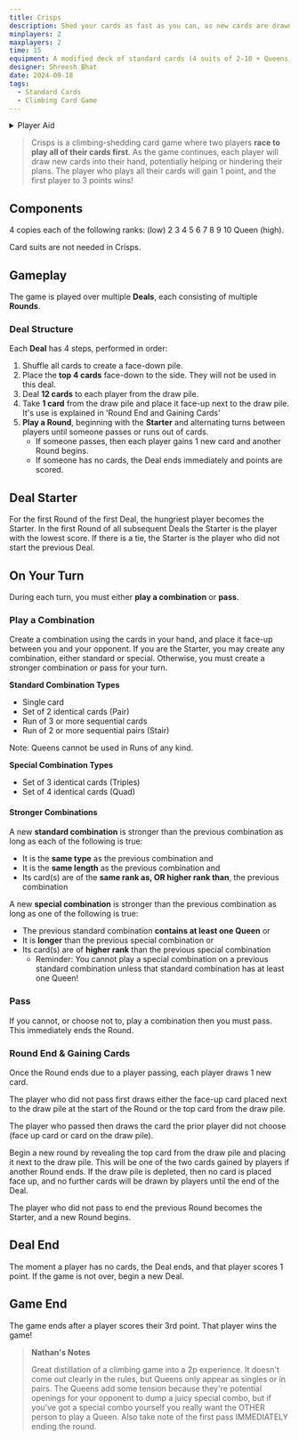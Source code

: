 ```yaml
---
title: Crisps
description: Shed your cards as fast as you can, as new cards are drawn to help or hinder you.
minplayers: 2
maxplayers: 2
time: 15
equipment: A modified deck of standard cards (4 suits of 2-10 + Queens).
designer: Shreesh Bhat
date: 2024-09-18
tags:
  - Standard Cards
  - Climbing Card Game
---
```


<details>
<summary>Player Aid</summary>
<div class="table-full">

|Basic Combo|Example|
|:--|--:|
|**Single** |8|
|**Pair**|99|
|**Run**|45678|
|**Stair**|3344|

|Special Combo|Example|
|:--|--:|
|**Triple**|444|
|**Quad**|3333|


</div>

Special combos can only be played after Queens.

4 cards set aside, 12 to each player, one flipped over for draw.

</details>

> Crisps is a climbing-shedding card game where two players **race to play all of their cards first**. As the game continues, each player will draw new cards into their hand, potentially helping or hindering their plans. The player who plays all their cards will gain 1 point, and the first player to 3 points wins!

## Components

4 copies each of the following ranks: (low) 2 3 4 5 6 7 8 9 10 Queen (high).

Card suits are not needed in Crisps.

## Gameplay

The game is played over multiple **Deals**, each consisting of multiple **Rounds**.

### Deal Structure

Each **Deal** has 4 steps, performed in order:

1. Shuffle all cards to create a face-down pile.
2. Place the **top 4 cards** face-down to the side. They will not be used in this deal.
3. Deal **12 cards** to each player from the draw pile.
4. Take **1 card** from the draw pile and place it face-up next to the draw pile. It's use is explained in 'Round End and Gaining Cards'
5. **Play a Round**, beginning with the **Starter** and alternating turns between players until someone passes or runs out of cards.
    - If someone passes, then each player gains 1 new card and another Round begins.
    - If someone has no cards, the Deal ends immediately and points are scored.

## Deal Starter

For the first Round of the first Deal, the hungriest player becomes the Starter. In the first Round of all subsequent Deals the Starter is the player with the lowest score. If there is a tie, the Starter is the player who did not start the previous Deal.

## On Your Turn

During each turn, you must either **play a combination** or **pass**.

### Play a Combination

Create a combination using the cards in your hand, and place it face-up between you and your opponent. If you are the Starter, you may create any combination, either standard or special. Otherwise, you must create a stronger combination or pass for your turn.

**Standard Combination Types**

* Single card
* Set of 2 identical cards (Pair)
* Run of 3 or more sequential cards
* Run of 2 or more sequential pairs (Stair)

Note: Queens cannot be used in Runs of any kind.

**Special Combination Types**

* Set of 3 identical cards (Triples)
* Set of 4 identical cards (Quad)

#### Stronger Combinations

A new **standard combination** is stronger than the previous combination as long as each of the following is true:

- It is the **same type** as the previous combination and
- It is the **same length** as the previous combination and
- Its card(s) are of the **same rank as, OR higher rank than**, the previous combination

A new **special combination** is stronger than the previous combination as long as one of the following is true:

- The previous standard combination **contains at least one Queen** or
- It is **longer** than the previous special combination or
- Its card(s) are of **higher rank** than the previous special combination
    - Reminder: You cannot play a special combination on a previous standard combination unless that standard combination has at least one Queen!

### Pass

If you cannot, or choose not to, play a combination then you must pass. This immediately ends the Round.

### Round End & Gaining Cards

Once the Round ends due to a player passing, each player draws 1 new card.

The player who did not pass first draws either the face-up card placed next to the draw pile at the start of the Round or the top card from the draw pile.

The player who passed then draws the card the prior player did not choose (face up card or card on the draw pile).

Begin a new round by revealing the top card from the draw pile and placing it next to the draw pile. This will be one of the two cards gained by players if another Round ends. If the draw pile is depleted, then no card is placed face up, and no further cards will be drawn by players until the end of the Deal.

The player who did not pass to end the previous Round becomes the Starter, and a new Round begins.

## Deal End

The moment a player has no cards, the Deal ends, and that player scores 1 point. If the game is not over, begin a new Deal.

## Game End

The game ends after a player scores their 3rd point. That player wins the game!

> **Nathan's Notes**
>
> Great distillation of a climbing game into a 2p experience. It doesn't come out clearly in the rules, but Queens only appear as singles or in pairs. The Queens add some tension because they're potential openings for your opponent to dump a juicy special combo, but if you've got a special combo yourself you really want the OTHER person to play a Queen. Also take note of the first pass IMMEDIATELY ending the round.
